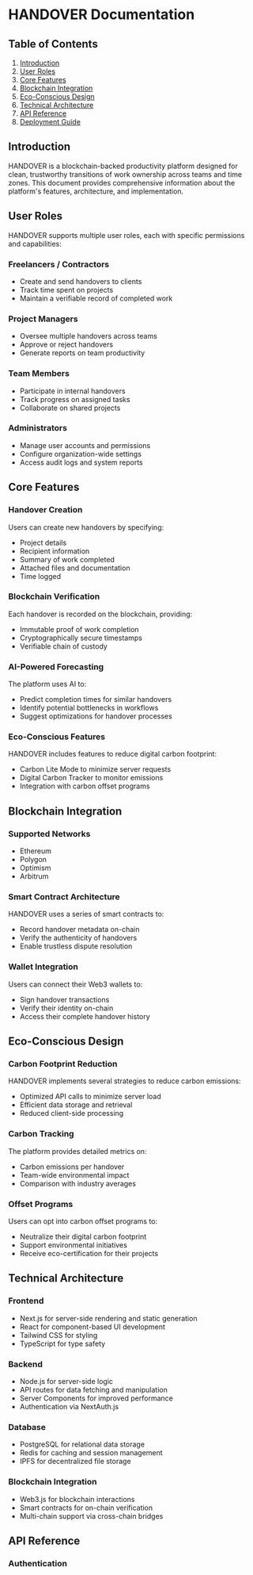 # HANDOVER Documentation

## Table of Contents

1. [Introduction](#introduction)
2. [User Roles](#user-roles)
3. [Core Features](#core-features)
4. [Blockchain Integration](#blockchain-integration)
5. [Eco-Conscious Design](#eco-conscious-design)
6. [Technical Architecture](#technical-architecture)
7. [API Reference](#api-reference)
8. [Deployment Guide](#deployment-guide)

## Introduction

HANDOVER is a blockchain-backed productivity platform designed for clean, trustworthy transitions of work ownership across teams and time zones. This document provides comprehensive information about the platform's features, architecture, and implementation.

## User Roles

HANDOVER supports multiple user roles, each with specific permissions and capabilities:

### Freelancers / Contractors
- Create and send handovers to clients
- Track time spent on projects
- Maintain a verifiable record of completed work

### Project Managers
- Oversee multiple handovers across teams
- Approve or reject handovers
- Generate reports on team productivity

### Team Members
- Participate in internal handovers
- Track progress on assigned tasks
- Collaborate on shared projects

### Administrators
- Manage user accounts and permissions
- Configure organization-wide settings
- Access audit logs and system reports

## Core Features

### Handover Creation
Users can create new handovers by specifying:
- Project details
- Recipient information
- Summary of work completed
- Attached files and documentation
- Time logged

### Blockchain Verification
Each handover is recorded on the blockchain, providing:
- Immutable proof of work completion
- Cryptographically secure timestamps
- Verifiable chain of custody

### AI-Powered Forecasting
The platform uses AI to:
- Predict completion times for similar handovers
- Identify potential bottlenecks in workflows
- Suggest optimizations for handover processes

### Eco-Conscious Features
HANDOVER includes features to reduce digital carbon footprint:
- Carbon Lite Mode to minimize server requests
- Digital Carbon Tracker to monitor emissions
- Integration with carbon offset programs

## Blockchain Integration

### Supported Networks
- Ethereum
- Polygon
- Optimism
- Arbitrum

### Smart Contract Architecture
HANDOVER uses a series of smart contracts to:
- Record handover metadata on-chain
- Verify the authenticity of handovers
- Enable trustless dispute resolution

### Wallet Integration
Users can connect their Web3 wallets to:
- Sign handover transactions
- Verify their identity on-chain
- Access their complete handover history

## Eco-Conscious Design

### Carbon Footprint Reduction
HANDOVER implements several strategies to reduce carbon emissions:
- Optimized API calls to minimize server load
- Efficient data storage and retrieval
- Reduced client-side processing

### Carbon Tracking
The platform provides detailed metrics on:
- Carbon emissions per handover
- Team-wide environmental impact
- Comparison with industry averages

### Offset Programs
Users can opt into carbon offset programs to:
- Neutralize their digital carbon footprint
- Support environmental initiatives
- Receive eco-certification for their projects

## Technical Architecture

### Frontend
- Next.js for server-side rendering and static generation
- React for component-based UI development
- Tailwind CSS for styling
- TypeScript for type safety

### Backend
- Node.js for server-side logic
- API routes for data fetching and manipulation
- Server Components for improved performance
- Authentication via NextAuth.js

### Database
- PostgreSQL for relational data storage
- Redis for caching and session management
- IPFS for decentralized file storage

### Blockchain Integration
- Web3.js for blockchain interactions
- Smart contracts for on-chain verification
- Multi-chain support via cross-chain bridges

## API Reference

### Authentication

